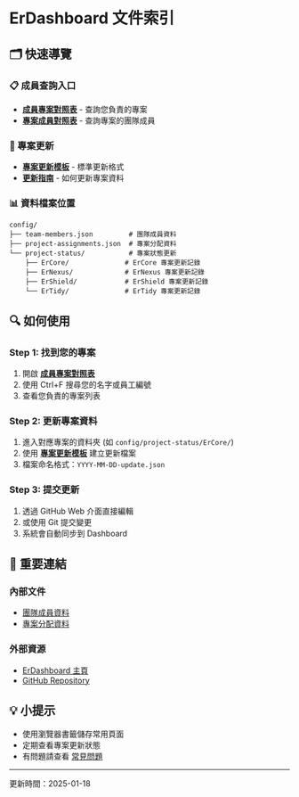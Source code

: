 # ErDashboard 文件索引

## 🗂️ 快速導覽

### 📋 成員查詢入口
- **[成員專案對照表](./member-projects-index.md)** - 查詢您負責的專案
- **[專案成員對照表](./project-members-index.md)** - 查詢專案的團隊成員

### 📝 專案更新
- **[專案更新模板](./templates/project-update-template.md)** - 標準更新格式
- **[更新指南](./update-guide.md)** - 如何更新專案資料

### 📊 資料檔案位置
```
config/
├── team-members.json         # 團隊成員資料
├── project-assignments.json  # 專案分配資料
└── project-status/           # 專案狀態更新
    ├── ErCore/              # ErCore 專案更新記錄
    ├── ErNexus/             # ErNexus 專案更新記錄
    ├── ErShield/            # ErShield 專案更新記錄
    └── ErTidy/              # ErTidy 專案更新記錄
```

## 🔍 如何使用

### Step 1: 找到您的專案
1. 開啟 **[成員專案對照表](./member-projects-index.md)**
2. 使用 Ctrl+F 搜尋您的名字或員工編號
3. 查看您負責的專案列表

### Step 2: 更新專案資料
1. 進入對應專案的資料夾 (如 `config/project-status/ErCore/`)
2. 使用 **[專案更新模板](./templates/project-update-template.md)** 建立更新檔案
3. 檔案命名格式：`YYYY-MM-DD-update.json`

### Step 3: 提交更新
1. 透過 GitHub Web 介面直接編輯
2. 或使用 Git 提交變更
3. 系統會自動同步到 Dashboard

## 📌 重要連結

### 內部文件
- [團隊成員資料](../config/team-members.json)
- [專案分配資料](../config/project-assignments.json)

### 外部資源
- [ErDashboard 主頁](https://mingxianliu.github.io/ErDashboard/)
- [GitHub Repository](https://github.com/mingxianliu/ErDashboard)

## 💡 小提示

- 使用瀏覽器書籤儲存常用頁面
- 定期查看專案更新狀態
- 有問題請查看 [常見問題](./faq.md)

---
更新時間：2025-01-18